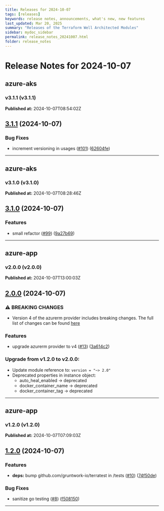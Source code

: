 ```yaml
---
title: Releases for 2024-10-07
tags: [releases]
keywords: release notes, announcements, what's new, new features
last_updated: Mar 20, 2025
summary: "Releases of the Terraform Well Architected Modules"
sidebar: mydoc_sidebar
permalink: release_notes_20241007.html
folder: release_notes
---
```


# Release Notes for 2024-10-07

## azure-aks
### v3.1.1 (v3.1.1)
**Published at:** 2024-10-07T08:54:02Z

## [3.1.1](https://github.com/CloudNationHQ/terraform-azure-aks/compare/v3.1.0...v3.1.1) (2024-10-07)


### Bug Fixes

* increment versioning in usages ([#101](https://github.com/CloudNationHQ/terraform-azure-aks/issues/101)) ([62604fe](https://github.com/CloudNationHQ/terraform-azure-aks/commit/62604fed8f5412f031705aae8c768c5401cb0469))

---

## azure-aks
### v3.1.0 (v3.1.0)
**Published at:** 2024-10-07T08:28:46Z

## [3.1.0](https://github.com/CloudNationHQ/terraform-azure-aks/compare/v3.0.0...v3.1.0) (2024-10-07)


### Features

* small refactor ([#99](https://github.com/CloudNationHQ/terraform-azure-aks/issues/99)) ([9a27b69](https://github.com/CloudNationHQ/terraform-azure-aks/commit/9a27b699a6cb7211c9cb4e4a78c760cdd94d7da0))

---

## azure-app
### v2.0.0 (v2.0.0)
**Published at:** 2024-10-07T13:00:03Z

## [2.0.0](https://github.com/CloudNationHQ/terraform-azure-app/compare/v1.2.0...v2.0.0) (2024-10-07)


### ⚠ BREAKING CHANGES

*  Version 4 of the azurerm provider includes breaking changes. The full list of changes can be found [here](https://registry.terraform.io/providers/hashicorp/azurerm/latest/docs/guides/4.0-upgrade-guide)

### Features

* upgrade azurerm provider to v4 ([#13](https://github.com/CloudNationHQ/terraform-azure-app/issues/13)) ([3a614c2](https://github.com/CloudNationHQ/terraform-azure-app/commit/3a614c2866e9c79cec4cbd3d59fa489b0fdae8e4))

### Upgrade from v1.2.0 to v2.0.0:

- Update module reference to: `version = "~> 2.0"`
- Deprecated properties in instance object:
  - auto_heal_enabled -> deprecated
  - docker_container_name -> deprecated
  - docker_container_tag -> deprecated

---

## azure-app
### v1.2.0 (v1.2.0)
**Published at:** 2024-10-07T07:09:03Z

## [1.2.0](https://github.com/CloudNationHQ/terraform-azure-app/compare/v1.1.1...v1.2.0) (2024-10-07)


### Features

* **deps:** bump github.com/gruntwork-io/terratest in /tests ([#10](https://github.com/CloudNationHQ/terraform-azure-app/issues/10)) ([74f50de](https://github.com/CloudNationHQ/terraform-azure-app/commit/74f50dee485ecb7908119fee9fc4a3345df48a75))


### Bug Fixes

* sanitize go testing ([#8](https://github.com/CloudNationHQ/terraform-azure-app/issues/8)) ([f508150](https://github.com/CloudNationHQ/terraform-azure-app/commit/f508150220264f323bffcb43d1f00c4a9a51741a))

---

